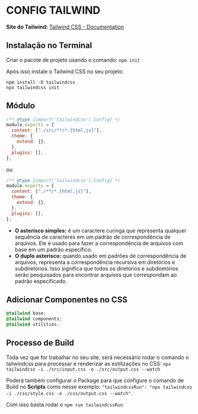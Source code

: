 # CONFIG TAILWIND

**Site do Tailwind:** [Tailwind CSS - Documentation](https://tailwindcss.com/docs)

## Instalação no Terminal

Criar o pacote de projeto usando o comando:
`npm init`

Após isso instale o Tailwind CSS no seu projeto:

```terminal
npm install -D tailwindcss
npx tailwindcss init
```

## Módulo

```js
/** @type {import('tailwindcss').Config} */
module.exports = {
  content: ["./src/**/*.{html,js}"],
  theme: {
    extend: {},
  },
  plugins: [],
};
```

ou

```js
/** @type {import('tailwindcss').Config} */
module.exports = {
  content: ["./**/*.{html,js}"],
  theme: {
    extend: {},
  },
  plugins: [],
};
```

- **O asterisco simples:** é um caractere curinga que representa qualquer sequência de caracteres em um padrão de correspondência de arquivos. Ele é usado para fazer a correspondência de arquivos com base em um padrão específico.
- **O duplo asterisco:** quando usado em padrões de correspondência de arquivos, representa a correspondência recursiva em diretórios e subdiretórios. Isso significa que todos os diretórios e subdiretórios serão pesquisados para encontrar arquivos que correspondam ao padrão especificado.

## Adicionar Componentes no CSS

```css
@tailwind base;
@tailwind components;
@tailwind utilities;
```

## Processo de Build

Toda vez que for trabalhar no seu site, será necessário rodar o comando o tailwindcss para processar e renderizar as estilizações no CSS:
`npx tailwindcss -i ./src/input.css -o ./src/output.css --watch`

Poderá também configurar o Package para que configure o comando de Build no **Scripts** como nesse exemplo:
`"tailwindcssRun": "npx tailwindcss -i ./css/style.css -o ./css/output.css --watch"`.

Com isso basta rodar o `npm run tailwindcssRun`
